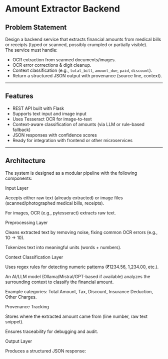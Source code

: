 #  Amount Extractor Backend

##  Problem Statement
Design a backend service that extracts financial amounts from medical bills or receipts (typed or scanned, possibly crumpled or partially visible).  
The service must handle:
- OCR extraction from scanned documents/images.
- OCR error corrections & digit cleanup.
- Context classification (e.g., `total_bill`, `amount_due`, `paid`, `discount`).
- Return a structured JSON output with provenance (source line, context).

---

##  Features
-  REST API built with Flask
-  Supports text input and image input
-  Uses Tesseract OCR for image-to-text
-  Context-aware classification of amounts (via LLM or rule-based fallback)
-  JSON responses with confidence scores
-  Ready for integration with frontend or other microservices

---

##  Architecture
The system is designed as a modular pipeline with the following components:

Input Layer

Accepts either raw text (already extracted) or image files (scanned/photographed medical bills, receipts).

For images, OCR (e.g., pytesseract) extracts raw text.

Preprocessing Layer

Cleans extracted text by removing noise, fixing common OCR errors (e.g., 1O → 10).

Tokenizes text into meaningful units (words + numbers).

Context Classification Layer

Uses regex rules for detecting numeric patterns (₹1234.56, 1,234.00, etc.).

An AI/LLM model (Ollama/Mistral/GPT-based if available) analyzes the surrounding context to classify the financial amount.

Example categories: Total Amount, Tax, Discount, Insurance Deduction, Other Charges.

Provenance Tracking

Stores where the extracted amount came from (line number, raw text snippet).

Ensures traceability for debugging and audit.

Output Layer

Produces a structured JSON response: